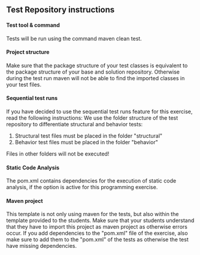 ## Test Repository instructions

#### Test tool & command
Tests will be run using the command maven clean test.

#### Project structure
Make sure that the package structure of your test classes is equivalent to the package structure of your base and solution repository.
Otherwise during the test run maven will not be able to find the imported classes in your test files.

#### Sequential test runs
If you have decided to use the sequential test runs feature for this exercise, read the following instructions:
We use the folder structure of the test repository to differentiate structural and behavior tests:
1. Structural test files must be placed in the folder "structural"
2. Behavior test files must be placed in the folder "behavior"

Files in other folders will not be executed!

#### Static Code Analysis
The pom.xml contains dependencies for the execution of static code analysis, if the option is active for this programming exercise.

#### Maven project
This template is not only using maven for the tests, but also within the template provided to the students.
Make sure that your students understand that they have to import this project as maven project as otherwise errors occur.
If you add dependencies to the "pom.xml" file of the exercise, also make sure to add them to the "pom.xml" of the tests as otherwise the test have missing dependencies.
